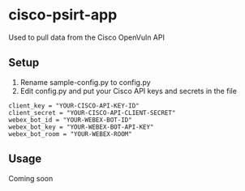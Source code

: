 # cisco-psirt-app
Used to pull data from the Cisco OpenVuln API

## Setup
1. Rename sample-config.py to config.py
2. Edit config.py and put your Cisco API keys and secrets in the file

```
client_key = "YOUR-CISCO-API-KEY-ID"
client_secret = "YOUR-CISCO-API-CLIENT-SECRET"
webex_bot_id = "YOUR-WEBEX-BOT-ID"
webex_bot_key = "YOUR-WEBEX-BOT-API-KEY"
webex_bot_room = "YOUR-WEBEX-ROOM"
```

## Usage
Coming soon

